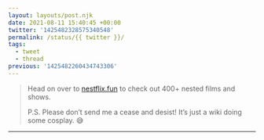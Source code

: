 ```yaml
---
layout: layouts/post.njk
date: 2021-08-11 15:40:45 +00:00
twitter: '1425482328575340548'
permalink: /status/{{ twitter }}/
tags: 
  - tweet
  - thread
previous: '1425482260434743306'
---
```


> Head on over to [nestflix.fun](https://nestflix.fun) to check out 400+ nested films and shows.
> 
> P.S. Please don’t send me a cease and desist! It’s just a wiki doing some cosplay. 😅

---
